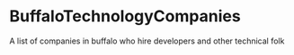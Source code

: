 # BuffaloTechnologyCompanies
A list of companies in buffalo who hire developers and other technical folk
